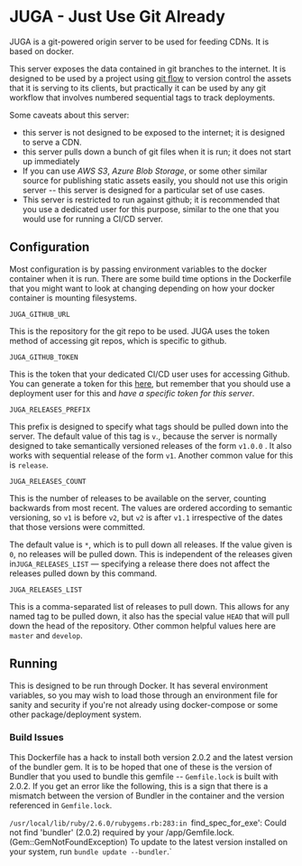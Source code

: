 # JUGA - Just Use Git Already
JUGA is a git-powered origin server to be used for feeding CDNs.  It is based on docker.  

This server exposes the data contained in git branches to the internet.  It is designed to be used by a project using [git flow](https://nvie.com/posts/a-successful-git-branching-model/) to version control the assets that it is serving to its clients, but practically it can be used by any git workflow that involves numbered sequential tags to track deployments.

Some caveats about this server:
* this server is not designed to be exposed to the internet; it is designed to serve a CDN.
* this server pulls down a bunch of git files when it is run; it does not start up immediately
* If you can use *AWS S3*, *Azure Blob Storage*, or some other similar source for publishing static assets easily, you should not use this origin server -- this server is designed for a particular set of use cases.
* This server is restricted to run against github; it is recommended that you use a dedicated user for this purpose, similar to the one that you would use for running a CI/CD server.


## Configuration
Most configuration is by passing environment variables to the docker  container when it is run.  There are some build time options in the Dockerfile that you might want to look at changing depending on how your docker container is mounting filesystems.

`JUGA_GITHUB_URL`

This is the repository for the git repo to be used.  JUGA uses the token method of accessing git repos, which is specific to github. 

`JUGA_GITHUB_TOKEN`

This is the token that your dedicated CI/CD user uses for accessing Github.  You can generate a token for this [here](https://github.com/settings/tokens), but remember that you should use a deployment user for this and _have a specific token for this server_.  

`JUGA_RELEASES_PREFIX`

This prefix is designed to specify what tags should be pulled down into the server.  The default value of this tag is `v`., because the server is normally designed to take semantically versioned releases of the form `v1.0.0` .  It also works with sequential release of the form `v1`.  Another common value for this is `release`.

`JUGA_RELEASES_COUNT`

This is the number of releases to be available on the server, counting backwards from most recent.  The values are ordered according to semantic versioning, so `v1` is before `v2`, but `v2` is after `v1.1` irrespective of the dates that those versions were committed.

The default value is `*`, which is to pull down all releases.  If the value given is `0`, no releases will be pulled down.  This is independent of the releases given in`JUGA_RELEASES_LIST` — specifying a release there does not affect the releases pulled down by this command.

`JUGA_RELEASES_LIST`

This is a comma-separated list of releases to pull down.  This allows for any named tag to be pulled down, it also has the special value `HEAD` that will pull down the head of the repository.  Other common helpful values here are `master` and `develop`.

## Running

This is designed to be run through Docker.   It has several environment variables, so you may wish to load  those through an environment file for sanity and security if you're not already using docker-compose or some other package/deployment system.

### Build Issues

This Dockerfile has a hack to install both version 2.0.2 and the latest version of the bundler gem.  It is to be hoped that one of these is the version of Bundler that you used to bundle this gemfile -- `Gemfile.lock` is built with 2.0.2.  If you get an error like the following, this is a sign that there is a mismatch between the version of Bundler in the container and the version referenced in `Gemfile.lock`.

`/usr/local/lib/ruby/2.6.0/rubygems.rb:283:in `find_spec_for_exe': Could not find 'bundler' (2.0.2) required by your /app/Gemfile.lock. (Gem::GemNotFoundException)
To update to the latest version installed on your system, run `bundle update --bundler`.`
